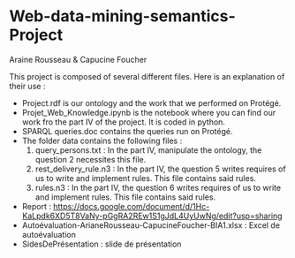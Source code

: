 # Web-data-mining-semantics-Project
Araine Rousseau & Capucine Foucher

This project is composed of several different files. Here is an explanation of their use :

- Project.rdf is our ontology and the work that we performed on Protégé.
- Projet_Web_Knowledge.ipynb is the notebook where you can find our work fro the part IV of the project. It is coded in python.
- SPARQL queries.doc contains the queries run on Protégé.
- The folder data contains the following files :
  1. query_persons.txt : In the part IV, manipulate the ontology, the question 2 necessites this file.
  2. rest_delivery_rule.n3 : In the part IV, the question 5 writes requires of us to write and implement rules. This file contains said rules.
  3. rules.n3 : In the part IV, the question 6 writes requires of us to write and implement rules. This file contains said rules.
- Report : https://docs.google.com/document/d/1Hc-KaLpdk6XD5T8VaNy-pGgRA2REw1S1gJdL4UyUwNg/edit?usp=sharing
- Autoévaluation-ArianeRousseau-CapucineFoucher-BIA1.xlsx : Excel de autoévaluation
- SidesDePrésentation : slide de présentation 
